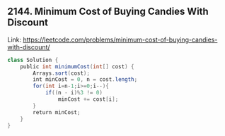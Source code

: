 ## 2144. Minimum Cost of Buying Candies With Discount
Link: https://leetcode.com/problems/minimum-cost-of-buying-candies-with-discount/

```java
class Solution {
    public int minimumCost(int[] cost) {
        Arrays.sort(cost);
        int minCost = 0, n = cost.length;
        for(int i=n-1;i>=0;i--){
            if((n - i)%3 != 0)
                minCost += cost[i];
        }
        return minCost;
    }
}
```
